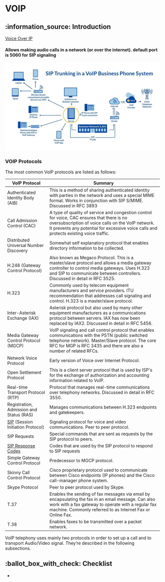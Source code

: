 # VOIP

## :information\_source: Introduction

[Voice Over IP](https://datatracker.ietf.org/doc/html/rfc6405)

#### Allows making audio calls in a network (or  over the internet). default port is 5060 for SIP signaling

![](<../../../.gitbook/assets/image (278).png>)

### VOIP Protocols

The most common VoIP protocols are listed as follows:

| VoIP Protocol                                                                                   | Summary                                                                                                                                                                                                                                   |
| ----------------------------------------------------------------------------------------------- | ----------------------------------------------------------------------------------------------------------------------------------------------------------------------------------------------------------------------------------------- |
| Authenticated Identity Body (AIB)                                                               | This is a method of sharing authenticated identity with parties in the network and uses a special MIME format. Works in conjunction with SIP S/MIME. Discussed in RFC 3893                                                                |
| Call Admission Control (CAC)                                                                    | A type of quality of service and congestion control for voice, CAC ensures that there is no oversubscription of voice calls on the VoIP network. It prevents any potential for excessive voice calls and protects existing voice traffic. |
| Distributed Universal Number Discovery                                                          | Somewhat self explanatory protocol that enables directory information to be collected.                                                                                                                                                    |
| H.248 (Gateway Control Protocol)                                                                | Also known as Megaco Protocol. This is a master/slave protocol and allows a media gateway controller to control media gateways. Uses H.323 and SIP to communicate between controllers. Discussed in detail in RFC 3525.                   |
| H.323                                                                                           | Commonly used by telecom equipment manufacturers and service providers. ITU recommendation that addresses call signaling and control. H.323 is a master/slave protocol.                                                                   |
| Inter-Asterisk Exchange (IAX)                                                                   | Asterisk protocol but also used by many other equipment manufacturers as a communications protocol between servers. IAX has now been replaced by IAX2. Discussed in detail in RFC 5456.                                                   |
| Media Gateway Control Protocol  (MGCP)                                                          | VoIP signaling and call control protocol that enables communications with the PSTN (public switched telephone network). Master/Slave protocol. The core RFC for MGP is RFC 3435 and there are also a number of related RFCs.              |
| Network Voice Protocol                                                                          | Early version of Voice over Internet Protocol.                                                                                                                                                                                            |
| Open Settlement Protocol                                                                        | This is a client server protocol that is used by ISP's for the exchange of authorization and accounting information related to VoIP.                                                                                                      |
| Real-time Transport Protocol (RTP)                                                              | Protocol that manages real-time communications over telephony networks. Discussed in detail in RFC 3550.                                                                                                                                  |
| Registration, Admission and Status (RAS)                                                        | Manages communications between H.323 endpoints and gatekeepers.                                                                                                                                                                           |
| [SIP](https://www.whichvoip.com/articles/sip-technical-guide.htm) (Session Initiation Protocol) | Signaling protocol for voice and video communications. Peer to peer protocol.                                                                                                                                                             |
| SIP Requests                                                                                    | Special commands that are sent as requests by the SIP protocol to peers.                                                                                                                                                                  |
| [SIP Response Codes](https://www.whichvoip.com/articles/sip-technical-guide.htm)                | Codes that are used by the SIP protocol to respond to SIP requests                                                                                                                                                                        |
| Simple Gateway Control Protocol                                                                 | Predecessor to MGCP protocol.                                                                                                                                                                                                             |
| Skinny Call Control Protocol                                                                    | Cisco proprietary protocol used to communicate between Cisco endpoints (IP phones) and the Cisco call-manager phone system.                                                                                                               |
| Skype Protocol                                                                                  | Peer to peer protocol used by Skype.                                                                                                                                                                                                      |
| T.37                                                                                            | Enables the sending of fax messages via email by encapsulating the fax in an email message. Can also work with a fax gateway to operate with a regular fax machine. Commonly referred to as Internet Fax or Online Fax.                   |
| T.38                                                                                            | Enables faxes to be transmitted over a packet network.                                                                                                                                                                                    |

VoIP telephony uses mainly two protocols in order to set up a call and to transport Audio/Video signal. They’re described in the following subsections.



## :ballot\_box\_with\_check: Checklist

*





























&#x20;







